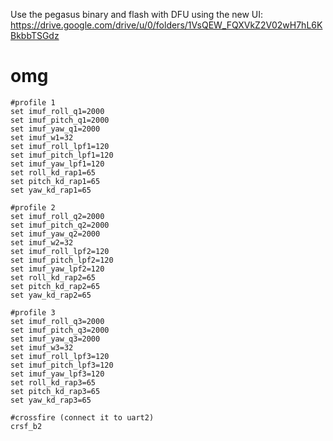 Use the pegasus binary and flash with DFU using the new UI: https://drive.google.com/drive/u/0/folders/1VsQEW_FQXVkZ2V02wH7hL6KBkbbTSGdz

# omg


```cli
#profile 1
set imuf_roll_q1=2000
set imuf_pitch_q1=2000
set imuf_yaw_q1=2000
set imuf_w1=32
set imuf_roll_lpf1=120
set imuf_pitch_lpf1=120
set imuf_yaw_lpf1=120
set roll_kd_rap1=65
set pitch_kd_rap1=65
set yaw_kd_rap1=65

#profile 2
set imuf_roll_q2=2000
set imuf_pitch_q2=2000
set imuf_yaw_q2=2000
set imuf_w2=32
set imuf_roll_lpf2=120
set imuf_pitch_lpf2=120
set imuf_yaw_lpf2=120
set roll_kd_rap2=65
set pitch_kd_rap2=65
set yaw_kd_rap2=65

#profile 3
set imuf_roll_q3=2000
set imuf_pitch_q3=2000
set imuf_yaw_q3=2000
set imuf_w3=32
set imuf_roll_lpf3=120
set imuf_pitch_lpf3=120
set imuf_yaw_lpf3=120
set roll_kd_rap3=65
set pitch_kd_rap3=65
set yaw_kd_rap3=65

#crossfire (connect it to uart2)
crsf_b2
```
